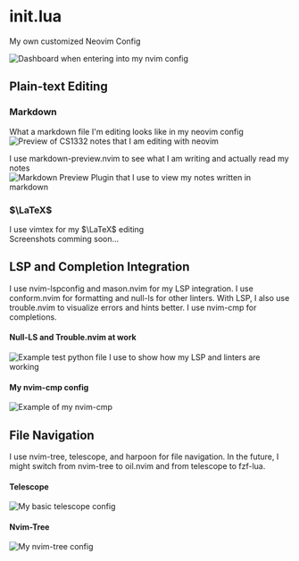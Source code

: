 # init.lua

My own customized Neovim Config

![Dashboard when entering into my nvim config](<./screenshots/Screenshot 2024-07-09 at 11.10.00 PM.png>) 

## Plain-text Editing

### Markdown

What a markdown file I'm editing looks like in my neovim config
![Preview of CS1332 notes that I am editing with neovim](<./screenshots/Screenshot 2024-07-09 at 11.11.12 PM.png> )

I use markdown-preview.nvim to see what I am writing and actually read my notes
![Markdown Preview Plugin that I use to view my notes written in markdown](<./screenshots/Screenshot 2024-07-09 at 11.15.05 PM.png>)

### $\LaTeX$
I use vimtex for my $\LaTeX$ editing \
Screenshots comming soon...

## LSP and Completion Integration

I use nvim-lspconfig and mason.nvim for my LSP integration. I use conform.nvim for formatting and null-ls for other linters. With LSP, I also use trouble.nvim to visualize errors and hints better. I use nvim-cmp for completions.

#### Null-LS and Trouble.nvim at work
![Example test python file I use to show how my LSP and linters are working](<./screenshots/Screenshot 2024-07-09 at 11.13.13 PM.png>) 

#### My nvim-cmp config
![Example of my nvim-cmp](<./screenshots/Screenshot 2024-07-09 at 11.18.11 PM.png>)

## File Navigation

I use nvim-tree, telescope, and harpoon for file navigation. In the future, I might switch from nvim-tree to oil.nvim and from telescope to fzf-lua.

#### Telescope
![My basic telescope config](<./screenshots/Screenshot 2024-07-09 at 11.16.04 PM.png>)

#### Nvim-Tree
![My nvim-tree config](<./screenshots/Screenshot 2024-07-09 at 11.16.46 PM.png>)
